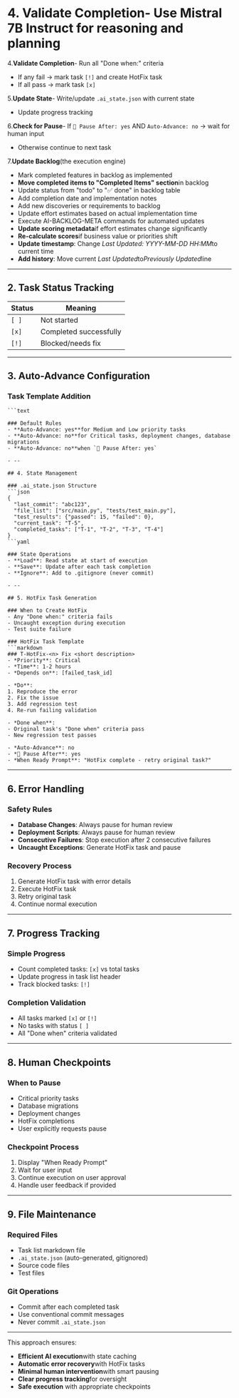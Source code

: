 <!-- CONTEXT_REFERENCE: 400_guides/400_context-priority-guide.md -->
<!-- ARCHIVED: Historical workflow. Use `000_core/003_process-task-list.md` for current execution. -->
<!-- MODULE_REFERENCE: 400_guides/400_deployment-environment-guide.md -->
<!-- MODULE_REFERENCE: 400_migration-upgrade-guide.md -->
# 4. **Validate Completion**- Use Mistral 7B Instruct for reasoning and planning

4.**Validate Completion**- Run all "Done when:" criteria
  - If any fail → mark task `[!]` and create HotFix task
  - If all pass → mark task `[x]`

5.**Update State**- Write/update `.ai_state.json` with current state
  - Update progress tracking

6.**Check for Pause**- If `🛑 Pause After: yes` AND `Auto-Advance: no` → wait for human input
  - Otherwise continue to next task

7.**Update Backlog**(the execution engine)
  - Mark completed features in backlog as implemented
  - **Move completed items to "Completed Items" section**in backlog
  - Update status from "todo" to "✅ done" in backlog table
  - Add completion date and implementation notes
  - Add new discoveries or requirements to backlog
  - Update effort estimates based on actual implementation time
  - Execute AI-BACKLOG-META commands for automated updates
  - **Update scoring metadata**if effort estimates change significantly
  - **Re-calculate scores**if business value or priorities shift
  - **Update timestamp**: Change *Last Updated: YYYY-MM-DD HH:MM*to current time
  - **Add history**: Move current *Last Updated*to*Previously Updated*line

- --

## 2. Task Status Tracking

| Status | Meaning |
|--------|---------|
| `[ ]` | Not started |
| `[x]` | Completed successfully |
| `[!]` | Blocked/needs fix |

- --

## 3. Auto-Advance Configuration

### Task Template Addition
```markdown**Auto-Advance**: yes | no
```text

### Default Rules
- **Auto-Advance: yes**for Medium and Low priority tasks
- **Auto-Advance: no**for Critical tasks, deployment changes, database migrations
- **Auto-Advance: no**when `🛑 Pause After: yes`

- --

## 4. State Management

### .ai_state.json Structure
```json
{
  "last_commit": "abc123",
  "file_list": ["src/main.py", "tests/test_main.py"],
  "test_results": {"passed": 15, "failed": 0},
  "current_task": "T-5",
  "completed_tasks": ["T-1", "T-2", "T-3", "T-4"]
}
```yaml

### State Operations
- **Load**: Read state at start of execution
- **Save**: Update after each task completion
- **Ignore**: Add to .gitignore (never commit)

- --

## 5. HotFix Task Generation

### When to Create HotFix
- Any "Done when:" criteria fails
- Uncaught exception during execution
- Test suite failure

### HotFix Task Template
```markdown
### T-HotFix-<n> Fix <short description>
- *Priority**: Critical
- *Time**: 1-2 hours
- *Depends on**: [failed_task_id]

- *Do**:
1. Reproduce the error
2. Fix the issue
3. Add regression test
4. Re-run failing validation

- *Done when**:
- Original task's "Done when" criteria pass
- New regression test passes

- *Auto-Advance**: no
- *🛑 Pause After**: yes
- *When Ready Prompt**: "HotFix complete - retry original task?"
```

- --

## 6. Error Handling

### Safety Rules
- **Database Changes**: Always pause for human review
- **Deployment Scripts**: Always pause for human review
- **Consecutive Failures**: Stop execution after 2 consecutive failures
- **Uncaught Exceptions**: Generate HotFix task and pause

### Recovery Process
1. Generate HotFix task with error details
2. Execute HotFix task
3. Retry original task
4. Continue normal execution

- --

## 7. Progress Tracking

### Simple Progress
- Count completed tasks: `[x]` vs total tasks
- Update progress in task list header
- Track blocked tasks: `[!]`

### Completion Validation
- All tasks marked `[x]` or `[!]`
- No tasks with status `[ ]`
- All "Done when" criteria validated

- --

## 8. Human Checkpoints

### When to Pause
- Critical priority tasks
- Database migrations
- Deployment changes
- HotFix completions
- User explicitly requests pause

### Checkpoint Process
1. Display "When Ready Prompt"
2. Wait for user input
3. Continue execution on user approval
4. Handle user feedback if provided

- --

## 9. File Maintenance

### Required Files
- Task list markdown file
- `.ai_state.json` (auto-generated, gitignored)
- Source code files
- Test files

### Git Operations
- Commit after each completed task
- Use conventional commit messages
- Never commit `.ai_state.json`

- --

This approach ensures:
- **Efficient AI execution**with state caching
- **Automatic error recovery**with HotFix tasks
- **Minimal human intervention**with smart pausing
- **Clear progress tracking**for oversight
- **Safe execution** with appropriate checkpoints

